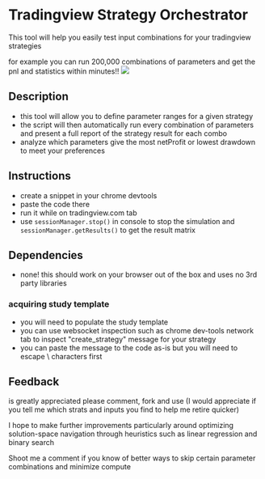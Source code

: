# Tradingview Strategy Orchestrator
This tool will help you easily test input combinations for your tradingview strategies

for example you can run 200,000 combinations of parameters and get the pnl and statistics within minutes!!
![](https://i.ibb.co/yqpD115/ezgif-5-f3028764a3.gif)


## Description
 - this tool will allow you to define parameter ranges for a given strategy
 - the script will then automatically run every combination of parameters and present a full report of the strategy result for each combo
 - analyze which parameters give the most netProfit or lowest drawdown to meet your preferences

## Instructions
 - create a snippet in your chrome devtools
 - paste the code there
 - run it while on tradingview.com tab
 - use `sessionManager.stop()` in console to stop the simulation and `sessionManager.getResults()` to get the result matrix

## Dependencies
 - none! this should work on your browser out of the box and uses no 3rd party libraries

 ### acquiring study template
  - you will need to populate the study template
  - you can use websocket inspection such as chrome dev-tools network tab to inspect "create_strategy" message for your strategy
  - you can paste the message to the code as-is but you will need to escape \ characters first
  
## Feedback
is greatly appreciated please comment, fork and use (I would appreciate if you tell me which strats and inputs you find to help me retire quicker)

I hope to make further improvements particularly around optimizing solution-space navigation through heuristics such as linear regression and binary search

Shoot me a comment if you know of better ways to skip certain parameter combinations and minimize compute
  
